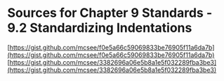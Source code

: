 # Sources for Chapter 9 Standards - 9.2 Standardizing Indentations

[https://gist.github.com/mcsee/f0e5a66c59069833be76905f11a6da7b](https://gist.github.com/mcsee/f0e5a66c59069833be76905f11a6da7b)
[https://gist.github.com/mcsee/3382696a06e5b8a1e5f032289fba3be3](https://gist.github.com/mcsee/3382696a06e5b8a1e5f032289fba3be3)